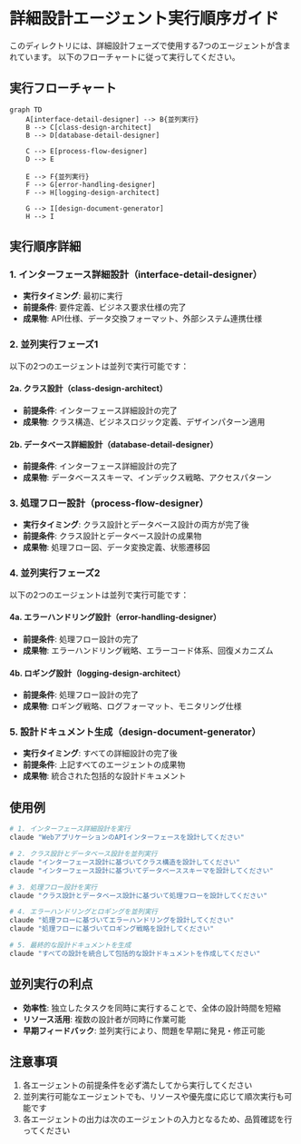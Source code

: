 # 詳細設計エージェント実行順序ガイド

このディレクトリには、詳細設計フェーズで使用する7つのエージェントが含まれています。
以下のフローチャートに従って実行してください。

## 実行フローチャート

```mermaid
graph TD
    A[interface-detail-designer] --> B{並列実行}
    B --> C[class-design-architect]
    B --> D[database-detail-designer]
    
    C --> E[process-flow-designer]
    D --> E
    
    E --> F{並列実行}
    F --> G[error-handling-designer]
    F --> H[logging-design-architect]
    
    G --> I[design-document-generator]
    H --> I
```

## 実行順序詳細

### 1. インターフェース詳細設計（interface-detail-designer）
- **実行タイミング**: 最初に実行
- **前提条件**: 要件定義、ビジネス要求仕様の完了
- **成果物**: API仕様、データ交換フォーマット、外部システム連携仕様

### 2. 並列実行フェーズ1
以下の2つのエージェントは並列で実行可能です：

#### 2a. クラス設計（class-design-architect）
- **前提条件**: インターフェース詳細設計の完了
- **成果物**: クラス構造、ビジネスロジック定義、デザインパターン適用

#### 2b. データベース詳細設計（database-detail-designer）
- **前提条件**: インターフェース詳細設計の完了
- **成果物**: データベーススキーマ、インデックス戦略、アクセスパターン

### 3. 処理フロー設計（process-flow-designer）
- **実行タイミング**: クラス設計とデータベース設計の両方が完了後
- **前提条件**: クラス設計とデータベース設計の成果物
- **成果物**: 処理フロー図、データ変換定義、状態遷移図

### 4. 並列実行フェーズ2
以下の2つのエージェントは並列で実行可能です：

#### 4a. エラーハンドリング設計（error-handling-designer）
- **前提条件**: 処理フロー設計の完了
- **成果物**: エラーハンドリング戦略、エラーコード体系、回復メカニズム

#### 4b. ロギング設計（logging-design-architect）
- **前提条件**: 処理フロー設計の完了
- **成果物**: ロギング戦略、ログフォーマット、モニタリング仕様

### 5. 設計ドキュメント生成（design-document-generator）
- **実行タイミング**: すべての詳細設計の完了後
- **前提条件**: 上記すべてのエージェントの成果物
- **成果物**: 統合された包括的な設計ドキュメント

## 使用例

```bash
# 1. インターフェース詳細設計を実行
claude "WebアプリケーションのAPIインターフェースを設計してください"

# 2. クラス設計とデータベース設計を並列実行
claude "インターフェース設計に基づいてクラス構造を設計してください"
claude "インターフェース設計に基づいてデータベーススキーマを設計してください"

# 3. 処理フロー設計を実行
claude "クラス設計とデータベース設計に基づいて処理フローを設計してください"

# 4. エラーハンドリングとロギングを並列実行
claude "処理フローに基づいてエラーハンドリングを設計してください"
claude "処理フローに基づいてロギング戦略を設計してください"

# 5. 最終的な設計ドキュメントを生成
claude "すべての設計を統合して包括的な設計ドキュメントを作成してください"
```

## 並列実行の利点

- **効率性**: 独立したタスクを同時に実行することで、全体の設計時間を短縮
- **リソース活用**: 複数の設計者が同時に作業可能
- **早期フィードバック**: 並列実行により、問題を早期に発見・修正可能

## 注意事項

1. 各エージェントの前提条件を必ず満たしてから実行してください
2. 並列実行可能なエージェントでも、リソースや優先度に応じて順次実行も可能です
3. 各エージェントの出力は次のエージェントの入力となるため、品質確認を行ってください